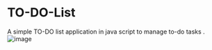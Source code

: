 # TO-DO-List
A simple TO-DO list application in java script to manage to-do tasks .
![image](https://user-images.githubusercontent.com/53392598/69744100-8ccf8200-1165-11ea-8c5a-4a5f3c32e073.png)
